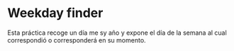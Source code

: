 # Weekday finder
Esta práctica recoge un día me sy año y expone el día de la semana al cual correspondió o corresponderá en su momento.

